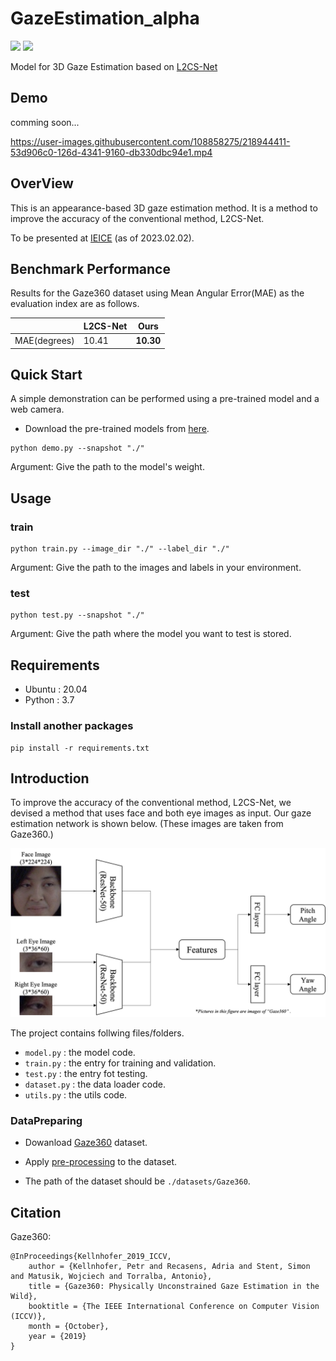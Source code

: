 # GazeEstimation_alpha
<img src="https://img.shields.io/badge/python%20-%2314354C.svg?&style=for-the-badge&logo=python&logoColor=white"/> <img src="https://img.shields.io/badge/PyTorch%20-%23EE4C2C.svg?&style=for-the-badge&logo=PyTorch&logoColor=white" />

Model for 3D Gaze Estimation based on [L2CS-Net](https://github.com/Ahmednull/L2CS-Net)

## Demo
comming soon...



https://user-images.githubusercontent.com/108858275/218944411-53d906c0-126d-4341-9160-db330dbc94e1.mp4



## OverView
This is an appearance-based 3D gaze estimation method. It is a method to improve the accuracy of the conventional method, L2CS-Net.

To be presented at [IEICE](https://www.ieice-taikai.jp/2023general/jpn/) (as of 2023.02.02).

## Benchmark Performance

Results for the Gaze360 dataset using Mean Angular Error(MAE) as the evaluation index are as follows.

|              | L2CS-Net |    Ours   |
| ------------ | -------- | --------- |
| MAE(degrees) |   10.41  | **10.30** |


## Quick Start
A simple demonstration can be performed using a pre-trained model and a web camera.

- Download the pre-trained models from [here](https://drive.google.com/drive/folders/1DRXqd1nn029LfkTGedLU4UL2JkLx-ebJ?usp=share_link).


```
python demo.py --snapshot "./"
```
Argument: Give the path to the model's weight.

## Usage

### train
```
python train.py --image_dir "./" --label_dir "./"
```
Argument: Give the path to the images and labels in your environment.

### test
```
python test.py --snapshot "./"
```
Argument: Give the path where the model you want to test is stored.

## Requirements
- Ubuntu : 20.04
- Python : 3.7

### Install another packages
```
pip install -r requirements.txt
```

## Introduction
To improve the accuracy of the conventional method, L2CS-Net, we devised a method that uses face and both eye images as input. Our gaze estimation network is shown below. (These images are taken from Gaze360.)

![introfig](./pictures/basicmodel.png)



The project contains follwing files/folders.

- `model.py` : the model code.
- `train.py` : the entry for training and validation.
- `test.py` : the entry fot testing.
- `dataset.py` : the data loader code.
- `utils.py` : the utils code.

### DataPreparing
* Dowanload [Gaze360](http://gaze360.csail.mit.edu/) dataset.

* Apply [pre-processing](http://phi-ai.buaa.edu.cn/Gazehub/3D-dataset/) to the dataset.

* The path of the dataset should be `./datasets/Gaze360`.


## Citation
Gaze360:
```
@InProceedings{Kellnhofer_2019_ICCV,
	author = {Kellnhofer, Petr and Recasens, Adria and Stent, Simon and Matusik, Wojciech and Torralba, Antonio},
	title = {Gaze360: Physically Unconstrained Gaze Estimation in the Wild},
	booktitle = {The IEEE International Conference on Computer Vision (ICCV)},
	month = {October},
	year = {2019}
}
```
